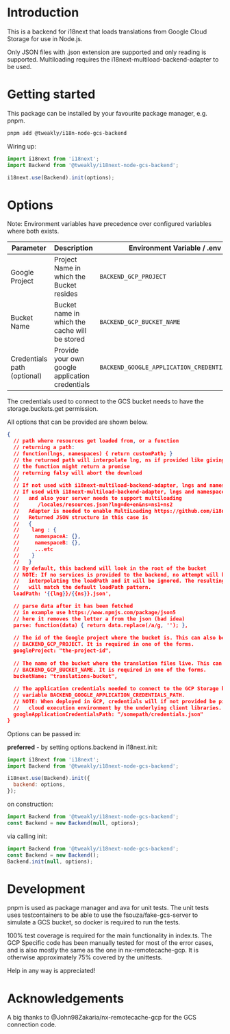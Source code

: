 # Introduction 
This is a backend for i18next that loads translations from Google Cloud Storage for use in Node.js.

Only JSON files with .json extension are supported and only reading is supported.
Multiloading requires the i18next-multiload-backend-adapter to be used.

# Getting started
This package can be installed by your favourite package manager, e.g. pnpm.

```bash
pnpm add @tweakly/i18n-node-gcs-backend
```

Wiring up:
```js
import i18next from 'i18next';
import Backend from '@tweakly/i18next-node-gcs-backend';

i18next.use(Backend).init(options);
```

# Options
Note: Environment variables have precedence over configured variables where both exists.

| Parameter                   | Description                                     | Environment Variable / .env                   | Options                            |
|-----------------------------|-------------------------------------------------|-----------------------------------------------|------------------------------------|
| Google Project              | Project Name in which the Bucket resides        | `BACKEND_GCP_PROJECT`                         | `googleProject`                    |
| Bucket Name                 | Bucket name in which the cache will be stored   | `BACKEND_GCP_BUCKET_NAME`                     | `bucketName`                       |
| Credentials path (optional) | Provide your own google application credentials | `BACKEND_GOOGLE_APPLICATION_CREDENTIALS_PATH` | `googleApplicationCredentialsPath` |

The credentials used to connect to the GCS bucket needs to have the storage.buckets.get permission. 

All options that can be provided are shown below.

```json
{
  // path where resources get loaded from, or a function
  // returning a path:
  // function(lngs, namespaces) { return customPath; }
  // the returned path will interpolate lng, ns if provided like giving a static path
  // the function might return a promise
  // returning falsy will abort the download
  //
  // If not used with i18next-multiload-backend-adapter, lngs and namespaces will have only one element each,
  // If used with i18next-multiload-backend-adapter, lngs and namespaces can have multiple elements
  //   and also your server needs to support multiloading
  //      /locales/resources.json?lng=de+en&ns=ns1+ns2
  //   Adapter is needed to enable MultiLoading https://github.com/i18next/i18next-multiload-backend-adapter
  //   Returned JSON structure in this case is
  //   {
  //    lang : {
  //     namespaceA: {},
  //     namespaceB: {},
  //     ...etc
  //    }
  //   }
  // By default, this backend will look in the root of the bucket
  // NOTE: If no services is provided to the backend, no attempt will be made towards
  //   interpolating the loadPath and it will be ignored. The resulting file name
  //   will match the default loadPath pattern.  
  loadPath: '{{lng}}/{{ns}}.json',

  // parse data after it has been fetched
  // in example use https://www.npmjs.com/package/json5
  // here it removes the letter a from the json (bad idea)
  parse: function(data) { return data.replace(/a/g, ''); },
    
  // The id of the Google project where the bucket is. This can also be set by env variable
  // BACKEND_GCP_PROJECT. It is required in one of the forms.  
  googleProject: "the-project-id",
  
  // The name of the bucket where the translation files live. This can also be set by env variable
  // BACKEND_GCP_BUCKET_NAME. It is required in one of the forms.    
  bucketName: "translations-bucket",
        
  // The application credentials needed to connect to the GCP Storage bucket. This can also be set by env
  // variable BACKEND_GOOGLE_APPLICATION_CREDENTIALS_PATH.
  // NOTE: When deployed in GCP, credentials will if not provided be picked up from the
  //   cloud execution environment by the underlying client libraries.      
  googleApplicationCredentialsPath: "/somepath/credentials.json"
}
```

Options can be passed in:

**preferred** - by setting options.backend in i18next.init:

```js
import i18next from 'i18next';
import Backend from '@tweakly/i18next-node-gcs-backend';

i18next.use(Backend).init({
  backend: options,
});
```

on construction:

```js
import Backend from '@tweakly/i18next-node-gcs-backend';
const Backend = new Backend(null, options);
```

via calling init:

```js
import Backend from '@tweakly/i18next-node-gcs-backend';
const Backend = new Backend();
Backend.init(null, options);
```

# Development
pnpm is used as package manager and ava for unit tests. The unit tests uses testcontainers to be able to use
the fsouza/fake-gcs-server to simulate a GCS bucket, so docker is required to run the tests.

100% test coverage is required for the main functionality in index.ts. The GCP Specific code has been manually tested for most
of the error cases, and is also mostly the same as the one in nx-remotecache-gcp. It is otherwise approximately 75% covered by the unittests.

Help in any way is appreciated!

# Acknowledgements
A big thanks to @John98Zakaria/nx-remotecache-gcp for the GCS connection code. 